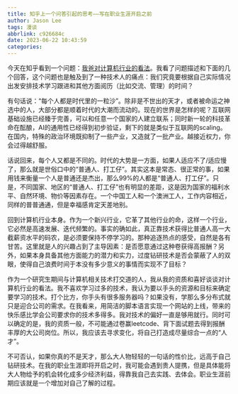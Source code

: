 ```yaml
---
title: 知乎上一个问答引起的思考——写在职业生涯开启之前
author: Jason Lee
tags: 漫谈
abbrlink: c926684c
date: 2023-06-22 10:43:59
categories:
---
```


今天在知乎看到一个问题：[我爸对计算机行业的看法](https://www.zhihu.com/question/586112871)。我看了问题描述和下面的几个回答，这个问题也是触及到了一种技术人的痛点：我们究竟要根据自己实际情况出发安排技术学习跟进和其他方面阅历（比如交流、管理）的时间？

有句话说：“每个人都是时代里的一粒沙”。除非是不世出的天才，或者被命运之神选中的人，大部分都是顺着时代的大潮而流动的。现在的世界是怎样的呢？互联网基础设施已经臻于完善，可以和任意一个国家的人建立联系；同时新一轮的科技革命在酝酿，AI的通用性已经得到初步验证，剩下的就是类似于互联网的scaling。在国内，特殊的政治环境既抑制了一些产业，又造就了一批产业。越接近权力，你会过得越舒服。

话说回来，每个人又都是不同的。时代的大势是一方面，如果人适应不了/适应慢了，那么就是世俗口中的“普通人、打工仔”。其实这本是常态、很正常的事，如果用钱来衡量一个人是普通还是杰出，那么99%的人都是“普通人、打工仔”。只是，不同国家、地区的“普通人、打工仔”也有明显的差距，这是因为国家的福利水平、自然环境、物价等因素存在。一个中国工人和一个澳洲工人，工作内容相近，同样的普普通通，但是幸福感肯定天差地别。

回到计算机行业本身。作为一个新兴行业，它革了其他行业的命，这样一个行业，它必然是高速发展、迭代频繁的。事实的确如此，真正靠技术获得比普通人高一大截薪资水平的码农，是必须要保持不停学习的。那种追逐热点的感受，自然是各有甘苦。这里就是人的兴趣占到了主导因素：是否愿意通过这种卷获得高报酬？另外，如果本身具备其他方面能力的潜力和实力，过度钻研技术是否会蒙蔽了人的双眼，使得自己浪费时间于本没有多少意义的事情而实现不了目标？

作为一个研究生期间与计算机相关技术打交道的人，我从我的资质和喜好谈谈对计算机行业的看法。我不喜欢学习过多的技术，我认为要以手头的资源和目标来确定要学习的技术。打个比方，你手头有很多服务器吗？如果没有，学那么多分布式就只是迎合公司的需求。在我看来，用简洁的脚本语言实现一个网站的上线，带来的快乐感比学会公司要求你的技术多得多。我对技术的偏好一直是够用就行。同时可以确定的是，我的资质一般，不可能通过卷赢leetcode、背下面试题去得到报酬丰厚的大公司岗位。所以，我应该去寻求变化，将自己打造成尽量综合一点的“人才”。

不可否认，如果你真的不是天才，那么大人物轻轻的一句话的性价比，远高于自己钻研技术。在我的职业生涯即将开启之时，我可能会遇到贵人提携，但是具体能将大人物给予的机会转化成多少经济利益，得靠我自己去实践、去体会。职业生涯前期应该就是一个增加对自己了解的过程。
